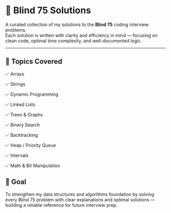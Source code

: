 # 🧠 Blind 75 Solutions

A curated collection of my solutions to the **Blind 75** coding interview problems.  
Each solution is written with clarity and efficiency in mind — focusing on clean code, optimal time complexity, and well-documented logic.

---
## 🧱 Topics Covered

✅ Arrays

✅ Strings

✅ Dynamic Programming

✅ Linked Lists

✅ Trees & Graphs

✅ Binary Search

✅ Backtracking

✅ Heap / Priority Queue

✅ Intervals

✅ Math & Bit Manipulation

## 🌟 Goal

To strengthen my data structures and algorithms foundation by solving every Blind 75 problem with clear explanations and optimal solutions — building a reliable reference for future interview prep.
